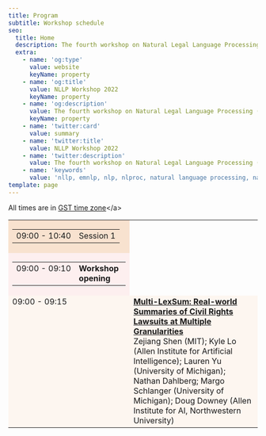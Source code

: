 ```yaml
---
title: Program
subtitle: Workshop schedule
seo:
  title: Home
  description: The fourth workshop on Natural Legal Language Processing (NLLP 2022) explores methods and applications of Natural Language Processing for the Legal Domain by focusing on legal text and text with legal significance. Co-located with EMNLP 2022.
  extra:
    - name: 'og:type'
      value: website
      keyName: property
    - name: 'og:title'
      value: NLLP Workshop 2022
      keyName: property
    - name: 'og:description'
      value: The fourth workshop on Natural Legal Language Processing (NLLP 2022) explores methods and applications of Natural Language Processing for the Legal Domain by focusing on legal text and text with legal significance. Co-located with EMNLP 2022.
      keyName: property
    - name: 'twitter:card'
      value: summary
    - name: 'twitter:title'
      value: NLLP Workshop 2022
    - name: 'twitter:description'
      value: The fourth workshop on Natural Legal Language Processing (NLLP 2022) explores methods and applications of Natural Language Processing for the Legal Domain by focusing on legal text and text with legal significance. Co-located with EMNLP 2022.
    - name: 'keywords'
      value: 'nllp, emnlp, nlp, nlproc, natural language processing, natural legal language processing, legal text, legal domain language'
template: page
---
```


All times are in [GST time zone](https://greenwichmeantime.com/time/united-arab-emirates/abu-dhabi/")</a>
<table>
	<tbody>
		<tr bgcolor="#F8E2CF">
			<td>
			<table>
				<tbody>
					<tr>
						<td nowrap="nowrap" valign="top">09:00 - 10:40</td>
						<td>Session 1</td>
					</tr>
				</tbody>
			</table>
			</td>
		</tr>
		<tr bgcolor="#FDEFEF">
			<td>
			<table>
				<tbody>
					<tr>
						<td nowrap="nowrap" valign="top">09:00 - 09:10</td>
						<td valign="top"><b>Workshop opening</b></td>
					</tr>
				</tbody>
			</table>
			</td>
		</tr>
		<tr bgcolor="#FDF6F0">
			<td nowrap="nowrap" valign="top">09:00 - 09:15</td>
			<td><b><a href="https://openreview.net/forum?id=z1d8fUiS8Cr" target="_blank">Multi-LexSum: Real-world Summaries of Civil Rights Lawsuits at Multiple Granularities</a></b> <br />
			Zejiang Shen (MIT); Kyle Lo (Allen Institute for Artificial Intelligence); Lauren Yu (University of Michigan); Nathan Dahlberg; Margo Schlanger (University of Michigan); Doug Downey (Allen Institute for AI, Northwestern University)</td>
		</tr>
 </tbody>
</table>
